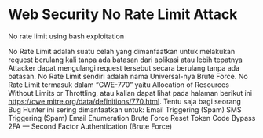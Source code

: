 # Web Security No Rate Limit Attack
No rate limit using bash exploitation

No Rate Limit adalah suatu celah yang dimanfaatkan untuk melakukan request berulang kali tanpa ada batasan dari aplikasi atau lebih tepatnya Attacker dapat mengulangi request tersebut secara berulang tanpa ada batasan. No Rate Limit sendiri adalah nama Universal-nya Brute Force.
No Rate Limit termasuk dalam “CWE-770” yaitu Allocation of Resources Without Limits or Throttling, atau kalian dapat lihat pada halaman berikut ini https://cwe.mitre.org/data/definitions/770.html.
Tentu saja bagi seorang Bug Hunter ini sering dimanfaatkan untuk:
Email Triggering (Spam)
SMS Triggering (Spam)
Email Enumeration
Brute Force Reset Token Code
Bypass 2FA — Second Factor Authentication (Brute Force)


